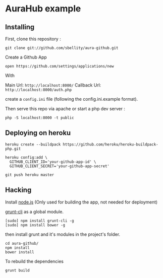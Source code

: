 # AuraHub example

## Installing

First, clone this repository :

    git clone git://github.com/sbellity/aura-github.git

Create a Github App 
    
    open https://github.com/settings/applications/new

With 

Main Url:       `http://localhost:8000/`
Callback Url:   `http://localhost:8000/auth.php`

create a `config.ini` file (following the config.ini.example format).

Then serve this repo via apache or start a php dev server : 

    php -S localhost:8000 -t public

## Deploying on heroku 

    heroku create --buildpack https://github.com/heroku/heroku-buildpack-php.git
    
    heroku config:add \
      GITHUB_CLIENT_ID='your-github-app-id' \
      GITHUB_CLIENT_SECRET='your-github-app-secret'

    git push heroku master

## Hacking

Install [node.js](http://nodejs.org) (Only used for building the app, not needed for deployment)

[grunt-cli](https://github.com/gruntjs/grunt-cli) as a global module.

    [sudo] npm install grunt-cli -g
    [sudo] npm install bower -g

then install grunt and it's modules in the project's folder.

    cd aura-github/
    npm install
    bower install

To rebuild the dependencies

    grunt build
